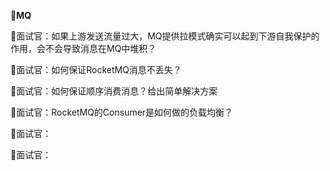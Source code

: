 👯**MQ**

📝面试官：如果上游发送流量过大，MQ提供拉模式确实可以起到下游自我保护的作用，会不会导致消息在MQ中堆积？

📝面试官：如何保证RocketMQ消息不丢失？

📝面试官：如何保证顺序消费消息？给出简单解决方案

📝面试官：RocketMQ的Consumer是如何做的负载均衡？

📝面试官：

📝面试官：
